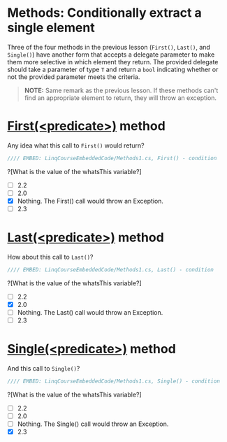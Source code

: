 # Methods: Conditionally extract a single element

Three of the four methods in the previous lesson (`First()`, `Last()`, and `Single()`) have another form that accepts a delegate parameter to make them more selective in which element they return. The provided delegate should take a parameter of type `T` and return a `bool` indicating whether or not the provided parameter meets the criteria.

> **NOTE:** Same remark as the previous lesson. If these methods can't find an appropriate element to return, they will throw an exception.

# [First(&lt;predicate&gt;)](https://msdn.microsoft.com/en-us/library/bb535050%28v=vs.110%29.aspx) method
Any idea what this call to `First()` would return?

```csharp
//// EMBED: LinqCourseEmbeddedCode/Methods1.cs, First() - condition
```

?[What is the value of the whatsThis variable?]
 - [ ] 2.2
 - [ ] 2.0
 - [x] Nothing. The First() call would throw an Exception.
 - [ ] 2.3

# [Last(&lt;predicate&gt;)](https://msdn.microsoft.com/en-us/library/bb549138%28v=vs.110%29.aspx) method
How about this call to `Last()`?

```csharp
//// EMBED: LinqCourseEmbeddedCode/Methods1.cs, Last() - condition
```

?[What is the value of the whatsThis variable?]
 - [ ] 2.2
 - [x] 2.0
 - [ ] Nothing. The Last() call would throw an Exception.
 - [ ] 2.3

# [Single(&lt;predicate&gt;)](https://msdn.microsoft.com/en-us/library/bb535118%28v=vs.110%29.aspx) method
And this call to `Single()`?

```csharp
//// EMBED: LinqCourseEmbeddedCode/Methods1.cs, Single() - condition
```

?[What is the value of the whatsThis variable?]
 - [ ] 2.2
 - [ ] 2.0
 - [ ] Nothing. The Single() call would throw an Exception.
 - [x] 2.3
